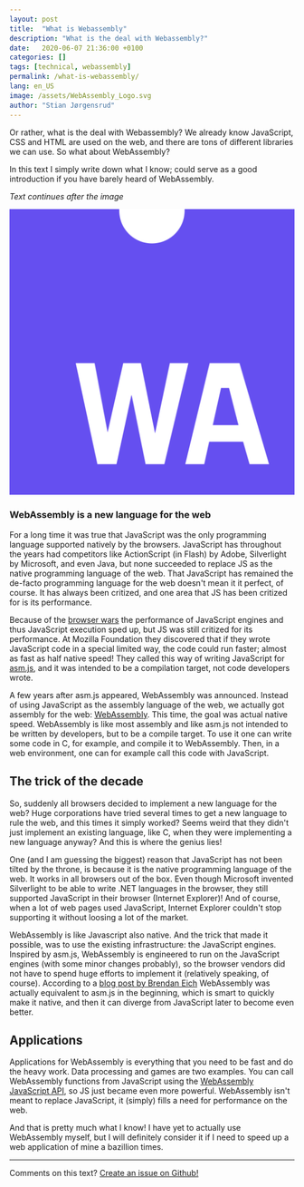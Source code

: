 ```yaml
---
layout: post
title:  "What is Webassembly"
description: "What is the deal with Webassembly?"
date:   2020-06-07 21:36:00 +0100
categories: []
tags: [technical, webassembly]
permalink: /what-is-webassembly/
lang: en_US
image: /assets/WebAssembly_Logo.svg
author: "Stian Jørgensrud"
---
```


Or rather, what is the deal with Webassembly? We already know JavaScript, CSS and HTML are used on the web, and there are tons of different libraries we can use. So what about WebAssembly?

In this text I simply write down what I know; could serve as a good introduction if you have barely heard of WebAssembly. 

*Text continues after the image*

![WebAssembly logo](/assets/WebAssembly_Logo.svg "WebAssembly logo")

### WebAssembly is a new language for the web

For a long time it was true that JavaScript was the only programming language supported natively by the browsers. JavaScript has throughout the years had competitors like ActionScript (in Flash) by Adobe, Silverlight by Microsoft, and even Java, but none succeeded to replace JS as the native programming language of the web. That JavaScript has remained the de-facto programming language for the web doesn't mean it it perfect, of course. It has always been critized, and one area that JS has been critized for is its performance.

Because of the [browser wars](https://en.wikipedia.org/wiki/Browser_wars) the performance of JavaScript engines and thus JavaScript execution sped up, but JS was still critized for its performance. At Mozilla Foundation they discovered that if they wrote JavaScript code in a special limited way, the code could run faster; almost as fast as half native speed! They called this way of writing JavaScript for [asm.js](http://asmjs.org/), and it was intended to be a compilation target, not code developers wrote.

A few years after asm.js appeared, WebAssembly was announced. Instead of using JavaScript as the assembly language of the web, we actually got assembly for the web: [WebAssembly](https://webassembly.org/). This time, the goal was actual native speed. WebAssembly is like most assembly and like asm.js not intended to be written by developers, but to be a compile target. To use it one can write some code in C, for example, and compile it to WebAssembly. Then, in a web environment, one can for example call this code with JavaScript.

## The trick of the decade

So, suddenly all browsers decided to implement a new language for the web? Huge corporations have tried several times to get a new language to rule the web, and this times it simply worked? Seems weird that they didn't just implement an existing language, like C, when they were implementing a new language anyway? And this is where the genius lies!

One (and I am guessing the biggest) reason that JavaScript has not been tilted by the throne, is because it is the native programming language of the web. It works in all browsers out of the box. Even though Microsoft invented Silverlight to be able to write .NET languages in the browser, they still supported JavaScript in their browser (Internet Explorer)! And of course, when a lot of web pages used JavaScript, Internet Explorer couldn't stop supporting it without loosing a lot of the market.

WebAssembly is like Javascript also native. And the trick that made it possible, was to use the existing infrastructure: the JavaScript engines. Inspired by asm.js, WebAssembly is engineered to run on the JavaScript engines (with some minor changes probably), so the browser vendors did not have to spend huge efforts to implement it (relatively speaking, of course). According to a [blog post by Brendan Eich](https://brendaneich.com/2015/06/from-asm-js-to-webassembly/) WebAssembly was actually equivalent to asm.js in the beginning, which is smart to quickly make it native, and then it can diverge from JavaScript later to become even better.

## Applications

Applications for WebAssembly is everything that you need to be fast and do the heavy work. Data processing and games are two examples. You can call WebAssembly functions from JavaScript using the [WebAssembly JavaScript API](https://developer.mozilla.org/en-US/docs/WebAssembly/Using_the_JavaScript_API), so JS just became even more powerful. WebAssembly isn't meant to replace JavaScript, it (simply) fills a need for performance on the web.

And that is pretty much what I know! I have yet to actually use WebAssembly myself, but I will definitely consider it if I need to speed up a web application of mine a bazillion times.

---

Comments on this text? [Create an issue on Github!](https://github.com/Sti2nd/sti2nd.github.io/issues)
